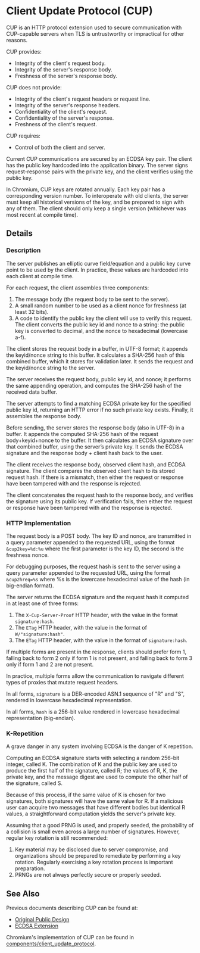 # Client Update Protocol (CUP)

CUP is an HTTP protocol extension used to secure communication with CUP-capable
servers when TLS is untrustworthy or impractical for other reasons.

CUP provides:
  * Integrity of the client's request body.
  * Integrity of the server's response body.
  * Freshness of the server's response body.

CUP does not provide:
  * Integrity of the client's request headers or request line.
  * Integrity of the server's response headers.
  * Confidentiality of the client's request.
  * Confidentiality of the server's response.
  * Freshness of the client's request.

CUP requires:
  * Control of both the client and server.

Current CUP communications are secured by an ECDSA key pair. The client has the
public key hardcoded into the application binary. The server signs
request-response pairs with the private key, and the client verifies using the
public key.

In Chromium, CUP keys are rotated annually. Each key pair has a corresponding
version number. To interoperate with old clients, the server must keep all
historical versions of the key, and be prepared to sign with any of them. The
client should only keep a single version (whichever was most recent at compile
time).

## Details

### Description
The server publishes an elliptic curve field/equation and a public key curve
point to be used by the client. In practice, these values are hardcoded into
each client at compile time.

For each request, the client assembles three components:
 1. The message body (the request body to be sent to the server).
 2. A small random number to be used as a client nonce for freshness (at least
    32 bits).
 3. A code to identify the public key the client will use to verify this
    request. The client converts the public key id and nonce to a string: the
    public key is converted to decimal, and the nonce to hexadecimal (lowercase
    a-f).

The client stores the request body in a buffer, in UTF-8 format; it
appends the keyid/nonce string to this buffer. It calculates a SHA-256 hash of
this combined buffer, which it stores for validation later. It sends the
request and the keyid/nonce string to the server.

The server receives the request body, public key id, and nonce; it performs
the same appending operation, and computes the SHA-256 hash of the received data
buffer.

The server attempts to find a matching ECDSA private key for the specified
public key id, returning an HTTP error if no such private key exists. Finally,
it assembles the response body.

Before sending, the server stores the response body (also in UTF-8) in a
buffer. It appends the computed SHA-256 hash of the request body+keyid+nonce to
the buffer. It then calculates an ECDSA signature over that combined buffer,
using the server’s private key. It sends the ECDSA signature and the response
body + client hash back to the user.

The client receives the response body, observed client hash, and ECDSA signature.
The client compares the observed client hash to its stored request hash. If
there is a mismatch, then either the request or response have been tampered with
and the response is rejected.

The client concatenates the request hash to the response body, and verifies the
signature using its public key. If verification fails, then either the request
or response have been tampered with and the response is rejected.

### HTTP Implementation
The request body is a POST body. The key ID and nonce, are transmitted in a
query parameter appended to the requested URL, using the format `&cup2key=%d:%u`
where the first parameter is the key ID, the second is the freshness nonce.

For debugging purposes, the request hash is sent to the server using a query
parameter appended to the requested URL, using the format `&cup2hreq=%s` where
%s is the lowercase hexadecimal value of the hash (in big-endian format).

The server returns the ECDSA signature and the request hash it computed in at
least one of three forms:
 1. The `X-Cup-Server-Proof` HTTP header, with the value in the format
    `signature:hash`.
 2. The `ETag` HTTP header, with the value in the format of
    `W/"signature:hash"`.
 3. The `ETag` HTTP header, with the value in the format of `signature:hash`.

If multiple forms are present in the response, clients should prefer form 1,
falling back to form 2 only if form 1 is not present, and falling back to form 3
only if form 1 and 2 are not present.

In practice, multiple forms allow the communication to navigate different types
of proxies that mutate request headers.

In all forms, `signature` is a DER-encoded ASN.1 sequence of "R" and "S",
rendered in lowercase hexadecimal representation.

In all forms, `hash` is a 256-bit value rendered in lowercase hexadecimal
representation (big-endian).

### K-Repetition
A grave danger in any system involving ECDSA is the danger of K repetition.

Computing an ECDSA signature starts with selecting a random 256-bit integer,
called K. The combination of K and the public key are used to produce the first
half of the signature, called R; the values of R, K, the private key, and the
message digest are used to compute the other half of the signature, called S.

Because of this process, if the same value of K is chosen for two signatures,
both signatures will have the same value for R. If a malicious user can acquire
two messages that have different bodies but identical R values, a
straightforward computation yields the server's private key.

Assuming that a good PRNG is used, and properly seeded, the probability of a
collision is small even across a large number of signatures. However, regular
key rotation is still recommended:
  1. Key material may be disclosed due to server compromise, and organizations
     should be prepared to remediate by performing a key rotation. Regularly
     exercising a key rotation process is important preparation.
  2. PRNGs are not always perfectly secure or properly seeded.

## See Also
Previous documents describing CUP can be found at:
  * [Original Public Design](https://github.com/google/omaha/blob/master/doc/ClientUpdateProtocol.md)
  * [ECDSA Extension](https://github.com/google/omaha/blob/master/doc/ClientUpdateProtocolEcdsa.md)

Chromium's implementation of CUP can be found in
[components/client\_update\_protocol](https://source.chromium.org/chromium/chromium/src/+/main:components/client_update_protocol/).

